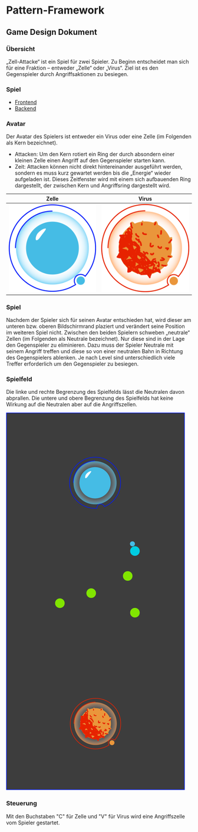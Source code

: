 # Pattern-Framework

## Game Design Dokument

### Übersicht
„Zell-Attacke“ ist ein Spiel für zwei Spieler. Zu Beginn entscheidet man sich für eine Fraktion – entweder „Zelle“ oder „Virus“. Ziel ist es den Gegenspieler durch Angriffsaktionen zu besiegen.

### Spiel
* [Frontend](https://github.com/fb-bht/ZellAttacke)
* [Backend](https://github.com/fb-bht/ZellAttacke-JWTBackend)

### Avatar
Der Avatar des Spielers ist entweder ein Virus oder eine Zelle (im Folgenden als Kern bezeichnet).

* Attacken: Um den Kern rotiert ein Ring der durch absondern einer kleinen Zelle einen Angriff auf den Gegenspieler starten kann.
* Zeit: Attacken können nicht direkt hintereinander ausgeführt werden, sondern es muss kurz gewartet werden bis die „Energie“ wieder aufgeladen ist. Dieses Zeitfenster wird mit einem sich aufbauenden Ring dargestellt, der zwischen Kern und Angriffsring dargestellt wird.

Zelle | Virus
------|------
![Avatar](/images/zelle.png) | ![Avatar](/images/virus.png)

### Spiel
Nachdem der Spieler sich für seinen Avatar entschieden hat, wird dieser am unteren bzw. oberen Bildschirmrand plaziert und verändert seine Position im weiteren Spiel nicht. Zwischen den beiden Spielern schweben „neutrale“ Zellen (im Folgenden als Neutrale bezeichnet). Nur diese sind in der Lage den Gegenspieler zu eliminieren. Dazu muss der Spieler Neutrale mit seinem Angriff treffen und diese so von einer neutralen Bahn in Richtung des Gegenspielers ablenken. Je nach Level sind unterschiedlich viele Treffer erforderlich um den Gegenspieler zu besiegen.

### Spielfeld
Die linke und rechte Begrenzung des Spielfelds lässt die Neutralen davon abprallen. Die untere und obere Begrenzung des Spielfelds hat keine Wirkung auf die Neutralen aber auf die Angriffszellen.

![Spielfeld](/images/spielfeld.png)

### Steuerung
Mit den Buchstaben "C" für Zelle und "V" für Virus wird eine Angriffszelle vom Spieler gestartet.



